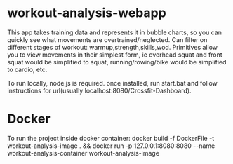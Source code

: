 # workout-analysis-webapp
This app takes training data and represents it in bubble charts, so you can quickly see what movements are overtrained/neglected.
Can filter on different stages of workout: warmup,strength,skills,wod.
Primitives allow you to view movements in their simplest form, ie overhead squat and front squat would be simplified to squat, running/rowing/bike would be simplified to cardio, etc.

To run locally, node.js is required. once installed, run start.bat and follow instructions for url(usually localhost:8080/Crossfit-Dashboard).




# Docker 
To run the project inside docker container: 
docker build -f DockerFile -t workout-analysis-image . && docker run -p 127.0.0.1:8080:8080 --name workout-analysis-container workout-analysis-image 